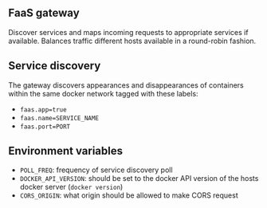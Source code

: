 ## FaaS gateway

Discover services and maps incoming requests to appropriate services if available. Balances traffic different hosts available in a round-robin fashion.

## Service discovery

The gateway discovers appearances and disappearances of containers within the same docker network tagged with these labels:

- `faas.app=true`
- `faas.name=SERVICE_NAME`
- `faas.port=PORT`

## Environment variables

- `POLL_FREQ`: frequency of service discovery poll
- `DOCKER_API_VERSION`: should be set to the docker API version of the hosts docker server (`docker version`)
- `CORS_ORIGIN`: what origin should be allowed to make CORS request

